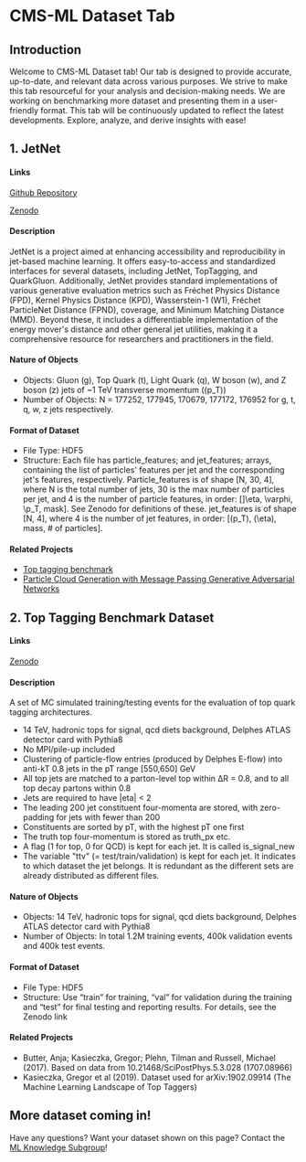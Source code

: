 # CMS-ML Dataset Tab
## Introduction
Welcome to CMS-ML Dataset tab! Our tab is designed to provide accurate,
 up-to-date, and relevant data across various purposes. We strive to make this tab
resourceful for your analysis and decision-making needs. We are working on benchmarking
more dataset and presenting them in a user-friendly format.
This tab will be continuously updated
     to reflect the latest developments. Explore, analyze, and derive insights
       with ease!


## 1. JetNet

#### Links
[Github Repository](https://github.com/jet-net/JetNet)

[Zenodo](https://zenodo.org/records/6975118)

#### Description
 JetNet is a project aimed at enhancing accessibility and
  reproducibility in jet-based machine learning. It offers easy-to-access
   and standardized interfaces for several datasets, including JetNet,
   TopTagging, and QuarkGluon. Additionally, JetNet provides standard
    implementations of various generative evaluation metrics such as Fréchet
     Physics Distance (FPD), Kernel Physics Distance (KPD), Wasserstein-1 (W1),
      Fréchet ParticleNet Distance (FPND), coverage, and Minimum Matching Distance (MMD).
      Beyond these, it includes a differentiable implementation of the energy mover's distance and other general jet utilities, making it a comprehensive resource for researchers and practitioners in the field.

#### Nature of Objects
- Objects: Gluon (g), Top Quark (t), Light Quark (q), W boson (w), and Z boson (z) jets of ~1 TeV transverse momentum (\(p_T\))
- Number of Objects: N = 177252, 177945, 170679, 177172, 176952 for g, t, q, w, z jets respectively.


#### Format of Dataset
 - File Type: HDF5
 - Structure: Each file has particle_features; and jet_features; arrays, containing the list of particles' features per jet and the corresponding jet's features, respectively. Particle_features is of shape [N, 30, 4], where N is the total number of jets,
30 is the max number of particles per jet, and
4 is the number of particle features, in order: []\eta, \varphi, \p_T, mask]. See Zenodo for definitions of these.
jet_features is of shape [N, 4], where
4 is the number of jet features, in order: [\(p_T\), \(\eta\), mass, # of particles].

#### Related Projects
 - [Top tagging benchmark](https://arxiv.org/abs/1707.08966)
 - [Particle Cloud Generation with Message Passing Generative Adversarial Networks](https://arxiv.org/abs/2106.11535)


## 2. Top Tagging Benchmark Dataset

#### Links

[Zenodo](https://zenodo.org/records/2603256)

#### Description
A set of MC simulated training/testing events for the evaluation of top quark tagging architectures.
- 14 TeV, hadronic tops for signal, qcd diets background, Delphes ATLAS detector card with Pythia8
- No MPI/pile-up included
- Clustering of  particle-flow entries (produced by Delphes E-flow) into anti-kT 0.8 jets in the pT range [550,650] GeV
- All top jets are matched to a parton-level top within ∆R = 0.8, and to all top decay partons within 0.8
- Jets are required to have |eta| < 2
- The leading 200 jet constituent four-momenta are stored, with zero-padding for jets with fewer than 200
- Constituents are sorted by pT, with the highest pT one first
- The truth top four-momentum is stored as truth_px etc.
- A flag (1 for top, 0 for QCD) is kept for each jet. It is called is_signal_new
- The variable "ttv" (= test/train/validation) is kept for each jet. It indicates to which dataset the jet belongs. It is redundant as the different sets are already distributed as different files.

#### Nature of Objects
- Objects: 14 TeV, hadronic tops for signal, qcd diets background, Delphes ATLAS detector card with Pythia8
- Number of Objects: In total 1.2M training events, 400k validation events and 400k test events.

#### Format of Dataset
- File Type: HDF5
- Structure: Use “train” for training, “val” for validation during the training and “test” for final testing and reporting results. For details, see the Zenodo link

#### Related Projects
- Butter, Anja; Kasieczka, Gregor; Plehn, Tilman and Russell, Michael (2017). Based on data from 10.21468/SciPostPhys.5.3.028 (1707.08966)
- Kasieczka, Gregor et al (2019). Dataset used for arXiv:1902.09914 (The Machine Learning Landscape of Top Taggers)

## More dataset coming in!
Have any questions? Want your dataset shown on this page? Contact the [ML Knowledge Subgroup](mailto:cms-conveners-ml-knowledge@cern.ch)!



<!--
Template

## JetNet

#### Links
[Github Repository]()

[Zenodo]()

#### Description

#### Nature of Objects
- Objects:
- Number of Objects

#### Format of Dataset
- File Type:
- Structure:

#### Related Projects
- []()

-->

